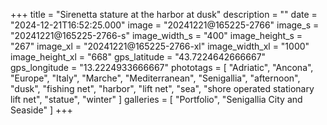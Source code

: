 +++
title = "Sirenetta stature at the harbor at dusk"
description = ""
date = "2024-12-21T16:52:25.000"
image = "20241221@165225-2766"
image_s = "20241221@165225-2766-s"
image_width_s = "400"
image_height_s = "267"
image_xl = "20241221@165225-2766-xl"
image_width_xl = "1000"
image_height_xl = "668"
gps_latitude = "43.7224642666667"
gps_longitude = "13.2224933666667"
phototags = [ "Adriatic", "Ancona", "Europe", "Italy", "Marche", "Mediterranean", "Senigallia", "afternoon", "dusk", "fishing net", "harbor", "lift net", "sea", "shore operated stationary lift net", "statue", "winter" ]
galleries = [ "Portfolio", "Senigallia City and Seaside" ]
+++
